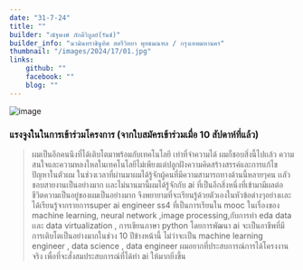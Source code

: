 ```yaml
---
date: "31-7-24"
title: ""
builder: "ณัฐพงษ์ ภักดีวิบูลย์(รันช์)"
builder_info: "นวมินทราชินูทิศ สตรีวิทยา พุทธมณฑล / กรุงเทพมหานคร"
thumbnail: "/images/2024/17/01.jpg"
links:
	github: ""
	facebook: ""
	blog: ""
---
```


![image](/images/2024/17/01.jpg)



### แรงจูงในในการเข้าร่วมโครงการ (จากใบสมัครเข้าร่วมเมื่อ 10 สัปดาห์ที่แล้ว)

> ผมเป็นอีกคนนึงที่ได้เติบโตมาพร้อมกับเทคโนโลยี เท่าที่จำความได้ ผมก็ชอบสิ่งนี้ไปเเล้ว ความสนใจและความหลงใหลในเทคโนโลยีไม่เพียงแต่ปลูกฝังความคิดสร้างสรรค์และการแก้ไขปัญหาในตัวผม ในช่วงเวลาที่ผ่านมาผมได้รู้จักผู้คนที่มีความสามารถทางด้านนี้หลายๆคน เเลัวชอบสายงานเป็นอย่างมาก เเละไม่นานมานี้ผมได้รู้จักกับ ai ที่เป็นอีกสิ่งหนึ่งที่เข้ามามีผลต่อชีวิตความเป็นอยู่ของผมเป็นอย่างมาก จึงพยายามที่จะเรียนรู้ด้วยตัวเองในหัวข้อต่างๆอย่างเเละได้เรียนรู้จากรายการsuper ai engineer ss4 ที่เป็นการเรียนใน mooc ในเรื่องของ machine learning, neural network ,image processing,กับการทำ eda data เเละ data virtualization , การเขียนภาษา python&nbsp;โดยการพัฒนา ai จะเป็นอาชีพที่มีการเติบโตเป็นอย่างมากในช่วง 10 ปีข้างหน้านี้ ไม่ว่าจะเป็น machine learning engineer , data science , data engineer&nbsp;ผมอยากที่ประสบการณ์การได้โครงงานจริง เพื่อที่จะสั่งสมประสบการณ์ที่ได้ทำ ai ให้มากยิ่งขึ้น
    